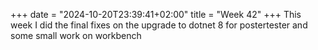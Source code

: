 +++
date = "2024-10-20T23:39:41+02:00"
title = "Week 42"
+++
This week I did the final fixes on the upgrade to dotnet 8 for postertester and some small work on workbench

